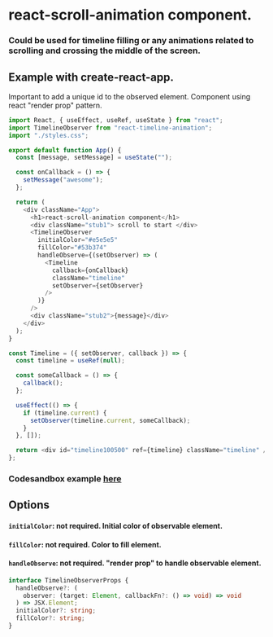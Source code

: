 # react-scroll-animation component.

### Could be used for timeline filling or any animations related to scrolling and crossing the middle of the screen.

## Example with create-react-app.

Important to add a unique id to the observed element. Component using react "render prop" pattern.

```javascript
import React, { useEffect, useRef, useState } from "react";
import TimelineObserver from "react-timeline-animation";
import "./styles.css";

export default function App() {
  const [message, setMessage] = useState("");

  const onCallback = () => {
    setMessage("awesome");
  };

  return (
    <div className="App">
      <h1>react-scroll-animation component</h1>
      <div className="stub1"> scroll to start </div>
      <TimelineObserver
        initialColor="#e5e5e5"
        fillColor="#53b374"
        handleObserve={(setObserver) => (
          <Timeline
            callback={onCallback}
            className="timeline"
            setObserver={setObserver}
          />
        )}
      />
      <div className="stub2">{message}</div>
    </div>
  );
}

const Timeline = ({ setObserver, callback }) => {
  const timeline = useRef(null);

  const someCallback = () => {
    callback();
  };

  useEffect(() => {
    if (timeline.current) {
      setObserver(timeline.current, someCallback);
    }
  }, []);

  return <div id="timeline100500" ref={timeline} className="timeline" />;
};
```

### Codesandbox example [here](https://codesandbox.io/s/brave-kepler-fdbzv?file=/src/App.js:0-1097)

## Options

#### `initialColor`: not required. Initial color of observable element.

#### `fillColor`: not required. Color to fill element.

#### `handleObserve`: not required. "render prop" to handle observable element.

```typescript
interface TimelineObserverProps {
  handleObserve?: (
    observer: (target: Element, callbackFn?: () => void) => void
  ) => JSX.Element;
  initialColor?: string;
  fillColor?: string;
}
```
